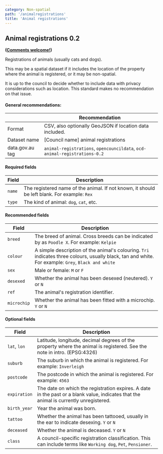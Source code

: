 ```yaml
---
category: Non-spatial
path: '/animalregistrations'
title: 'Animal registrations'
---
```

## Animal registrations 0.2

**([Comments welcome!](https://github.com/okfnau/open-council-data/issues))**

Registrations of animals (usually cats and dogs). 

This may be a spatial dataset if it includes the location of the property where the animal is registered, or it may be non-spatial.

It is up to the council to decide whether to include data with privacy considerations such as location. This standard makes no recommendation on that issue.

#### General recommendations:

&nbsp;| Recommendation
------|------------
Format| CSV, also optionally GeoJSON if location data included.
Dataset name| [Council name] animal registrations
data.gov.au tag| `animal-registrations`, `opencouncildata`, `ocd-animal-registrations-0.2`

#### Required fields

Field | Description
------|------------
`name`| The registered name of the animal. If not known, it should be left blank. For example: `Rex`
`type` | The kind of animal: `dog`, `cat`, etc. 

#### Recommended fields

Field | Description
------|------------
`breed` | The breed of animal. Cross breeds can be indicated by as `Poodle X`. For example: `Kelpie`
`colour` | A simple description of the animal's colouring. `Tri` indicates three colours, usually black, tan and white. For example: `Grey`, `Black and white`
`sex` | Male or female: `M` or `F`
`desexed` | Whether the animal has been desexed (neutered). `Y` or `N`
`ref` | The animal's registration identifier.
`microchip`|Whether the animal has been fitted with a microchip. `Y` or `N`

#### Optional fields

Field | Description
------|------------
`lat`, `lon`| Latitude, longitude, decimal degrees of the property where the animal is registered. See the note in intro. (EPSG:4326) 
`suburb` | The suburb in which the animal is registered. For example: `Inverleigh`
`postcode` | The postcode in which the animal is registered. For example: `4563`
`expiration` | The date on which the registration expires. A date in the past or a blank value, indicates that the animal is currently unregistered.
`birth_year` | Year the animal was born.
`tattoo`|Whether the animal has been tattooed, usually in the ear to indicate desexing. `Y` or `N`
`deceased`|Whether the animal is deceased. `Y` or `N`
`class`|A council-specific registration classification. This can include terms like `Working dog`, `Pet`, `Pensioner`.